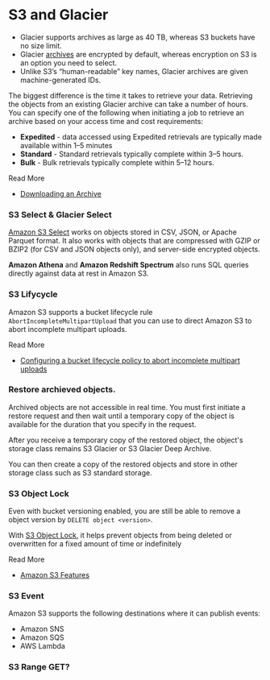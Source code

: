 # S3 and Glacier

 - Glacier supports archives as large as 40 TB, whereas S3 buckets have no size limit.
 - Glacier [archives](https://docs.aws.amazon.com/amazonglacier/latest/dev/amazon-glacier-data-model.html) are encrypted by default, whereas encryption on S3 is an option you need to select.
 - Unlike S3’s “human-readable” key names, Glacier archives are given machine-generated IDs.

The biggest difference is the time it takes to retrieve your data. Retrieving the objects from an existing Glacier archive can take a number of hours. You can specify one of the following when initiating a job to retrieve an archive based on your access time and cost requirements:  

- **Expedited** - data accessed using Expedited retrievals are typically made available within 1–5 minutes
- **Standard** - Standard retrievals typically complete within 3–5 hours.
- **Bulk** - Bulk retrievals typically complete within 5–12 hours.

Read More 

- [Downloading an Archive](https://docs.aws.amazon.com/amazonglacier/latest/dev/downloading-an-archive-two-steps.html)

### S3 Select & Glacier Select

[Amazon S3 Select](https://docs.aws.amazon.com/AmazonS3/latest/userguide/selecting-content-from-objects.html) works on objects stored in CSV, JSON, or Apache Parquet format. It also works with objects that are compressed with GZIP or BZIP2 (for CSV and JSON objects only), and server-side encrypted objects. 

**Amazon Athena** and **Amazon Redshift Spectrum** also runs SQL queries directly against data at rest in Amazon S3.

### S3 Lifycycle

Amazon S3 supports a bucket lifecycle rule `AbortIncompleteMultipartUpload` that you can use to direct Amazon S3 to abort incomplete multipart uploads.

Read More

- [Configuring a bucket lifecycle policy to abort incomplete multipart uploads](https://docs.aws.amazon.com/AmazonS3/latest/userguide/mpu-abort-incomplete-mpu-lifecycle-config.html)

### Restore archieved objects.

Archived objects are not accessible in real time. You must first initiate a restore request and then wait until a temporary copy of the object is available for the duration that you specify in the request. 

After you receive a temporary copy of the restored object, the object's storage class remains S3 Glacier or S3 Glacier Deep Archive. 

You can then create a copy of the restored objects and store in other storage class such as S3 standard storage.

### S3 Object Lock

Even with bucket versioning enabled, you are still be able to remove a object version by `DELETE object <version>`.

With [S3 Object Lock](https://docs.aws.amazon.com/AmazonS3/latest/userguide/object-lock.html), it helps prevent objects from being deleted or overwritten for a fixed amount of time or indefinitely

Read More

- [Amazon S3 Features](https://aws.amazon.com/s3/features/#amazon-glacier-select)

### S3 Event
Amazon S3 supports the following destinations where it can publish events:

- Amazon SNS
- Amazon SQS
- AWS Lambda

###  S3 Range GET?
